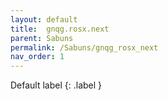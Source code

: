 ```yaml
---
layout: default
title:  gnqg.rosx.next
parent: Sabuns
permalink: /Sabuns/gnqg_rosx_next
nav_order: 1
---
```

Default label
{: .label }